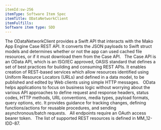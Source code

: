 ```yaml
---
itemId:sw-256
itemType: Software Item Spec
itemTitle: ODataNetworkClient
itemFulfills: 
Software item type: SDD
---
```

The ODataNetworkClient provides a Swift API that interacts with the Mako App Engine Case REST API. It converts the JSON payloads to Swift struct models and determines whether or not the app can used cached file resources, or if it must download them from the Case API.
 
The Case API is an OData API, which is an ISO/IEC approved, OASIS standard that defines a set of best practices for building and consuming REST APIs. It enables creation of REST-based services which allow resources identified using Uniform Resource Locators (URLs) and defined in a data model, to be published and edited by Web clients using simple HTTP messages.
 
OData helps applications to focus on business logic without worrying about the various API approaches to define request and response headers, status codes, HTTP methods, URL conventions, media types, payload formats, query options, etc. It provides guidance for tracking changes, defining functions/actions for reusable procedures, and sending asynchronous/batch requests.
 
All endpoints require an OAuth access bearer token.
 
The list of supported REST resources is defined in MM_12-IDD-87.
